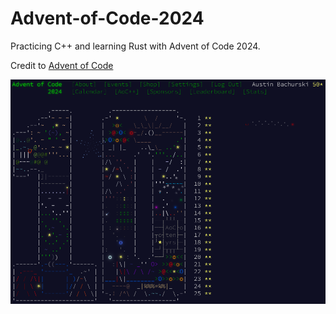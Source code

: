 # Advent-of-Code-2024

Practicing C++ and learning Rust with Advent of Code 2024.

Credit to [Advent of Code](https://adventofcode.com/)

![aoc2024](screenshots/aoc2024.png)

